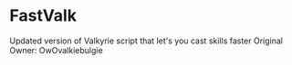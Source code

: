 # FastValk
Updated version of Valkyrie script that let's you cast skills faster
Original Owner: OwOvalkiebulgie
